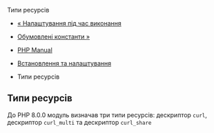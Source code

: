 Типи ресурсів

-   [« Налаштування під час виконання](curl.configuration.md)
    
-   [Обумовлені константи »](curl.constants.md)
    
-   [PHP Manual](index.md)
    
-   [Встановлення та налаштування](curl.setup.md)
    
-   Типи ресурсів
    

## Типи ресурсів

До PHP 8.0.0 модуль визначав три типи ресурсів: дескриптор `curl`, дескриптор `curl_multi` та дескриптор `curl_share`